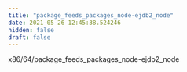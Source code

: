 ```yaml
---
title: "package_feeds_packages_node-ejdb2_node"
date: 2021-05-26 12:45:38.524246
hidden: false
draft: false
---
```


x86/64/package_feeds_packages_node-ejdb2_node

